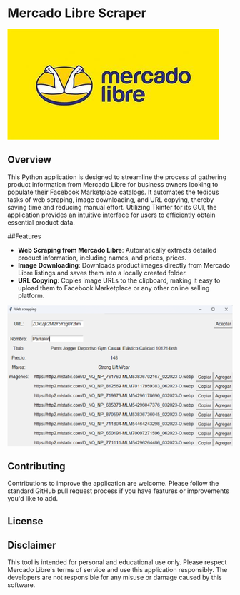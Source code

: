 # **Mercado Libre Scraper**
![](/assets/mercadolibre.jpeg)

## Overview
This Python application is designed to streamline the process of gathering product information from Mercado Libre for business owners looking to populate their Facebook Marketplace catalogs. It automates the tedious tasks of web scraping, image downloading, and URL copying, thereby saving time and reducing manual effort. Utilizing Tkinter for its GUI, the application provides an intuitive interface for users to efficiently obtain essential product data.

##Features
* **Web Scraping from Mercado Libre**: Automatically extracts detailed product information, including names, and prices, prices.
* **Image Downloading**: Downloads product images directly from Mercado Libre listings and saves them into a locally created folder.
* **URL Copying**: Copies image URLs to the clipboard, making it easy to upload them to Facebook Marketplace or any other online selling platform.

![](assets/window.png)

## Contributing
Contributions to improve the application are welcome. Please follow the standard GitHub pull request process if you have features or improvements you'd like to add.

## License

## Disclaimer
This tool is intended for personal and educational use only. Please respect Mercado Libre's terms of service and use this application responsibly. The developers are not responsible for any misuse or damage caused by this software.
